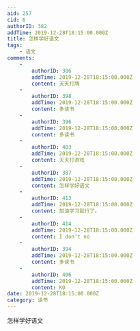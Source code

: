 ```yaml
---
aid: 257
cid: 6
authorID: 382
addTime: 2019-12-28T18:15:00.000Z
title: 怎样学好语文
tags:
    - 语文
comments:
    -
        authorID: 386
        addTime: 2019-12-28T18:15:00.000Z
        content: 天天打牌
    -
        authorID: 398
        addTime: 2019-12-28T18:15:00.000Z
        content: 多读书
    -
        authorID: 396
        addTime: 2019-12-28T18:15:00.000Z
        content: 多读书
    -
        authorID: 403
        addTime: 2019-12-28T18:15:00.000Z
        content: 天天打游戏
    -
        authorID: 387
        addTime: 2019-12-28T18:15:00.000Z
        content: 怎样学好语文
    -
        authorID: 413
        addTime: 2019-12-28T18:15:00.000Z
        content: 加油学习就行了。
    -
        authorID: 414
        addTime: 2019-12-28T18:15:00.000Z
        content: I don't no
    -
        authorID: 394
        addTime: 2019-12-28T18:15:00.000Z
        content: 多读书
    -
        authorID: 406
        addTime: 2019-12-28T18:15:00.000Z
        content: KO
date: 2019-12-28T18:15:00.000Z
category: 读书
---
```


怎样学好语文
